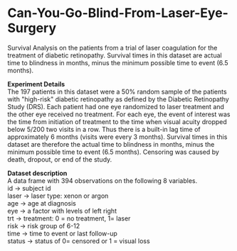 # Can-You-Go-Blind-From-Laser-Eye-Surgery
Survival Analysis on the patients from a trial of laser coagulation for the treatment of diabetic retinopathy. Survival times in this dataset are actual time to blindness in months, minus the minimum possible time to event (6.5 months).

**Experiment Details**
<br>
The 197 patients in this dataset were a 50% random sample of the patients with "high-risk" diabetic retinopathy as defined by the Diabetic Retinopathy Study (DRS). Each patient had one eye randomized to laser treatment and the other eye received no treatment. For each eye, the event of interest was the time from initiation of treatment to the time when visual acuity dropped below 5/200 two visits in a row. Thus there is a built-in lag time of approximately 6 months (visits were every 3 months). Survival times in this dataset are therefore the actual time to blindness in months, minus the minimum possible time to event (6.5 months). Censoring was caused by death, dropout, or end of the study.

**Dataset description**
<br>
A data frame with 394 observations on the following 8 variables.
<br>
id -> subject id
<br>
laser -> laser type: xenon or argon
<br>
age -> age at diagnosis
<br>
eye -> a factor with levels of left right
<br>
trt -> treatment: 0 = no treatment, 1= laser
<br>
risk -> risk group of 6-12
<br>
time -> time to event or last follow-up
<br>
status -> status of 0= censored or 1 = visual loss
<br>



